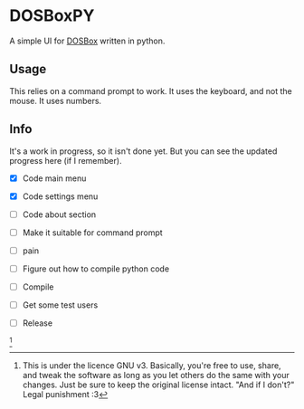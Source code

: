 # DOSBoxPY
A simple UI for [DOSBox](https://www.dosbox.com/wiki/Basic_Setup_and_Installation_of_DosBox "A DOS emulator and how to set it up.") written in python.

## Usage
This relies on a command prompt to work. It uses the keyboard, and not the mouse. It uses numbers.

## Info
It's a work in progress, so it isn't done yet. But you can see the updated progress here (if I remember).
- [x] Code main menu
- [x] Code settings menu
- [ ] Code about section
- [ ] Make it suitable for command prompt
- [ ] pain
- [ ] Figure out how to compile python code
- [ ] Compile
- [ ] Get some test users
- [ ] Release


[^1]
[^1]: This is under the licence GNU v3. Basically, you're free to use, share, and tweak the software as long as you let others do the same with your changes. Just be sure to keep the original license intact. "And if I don't?" Legal punishment :3
